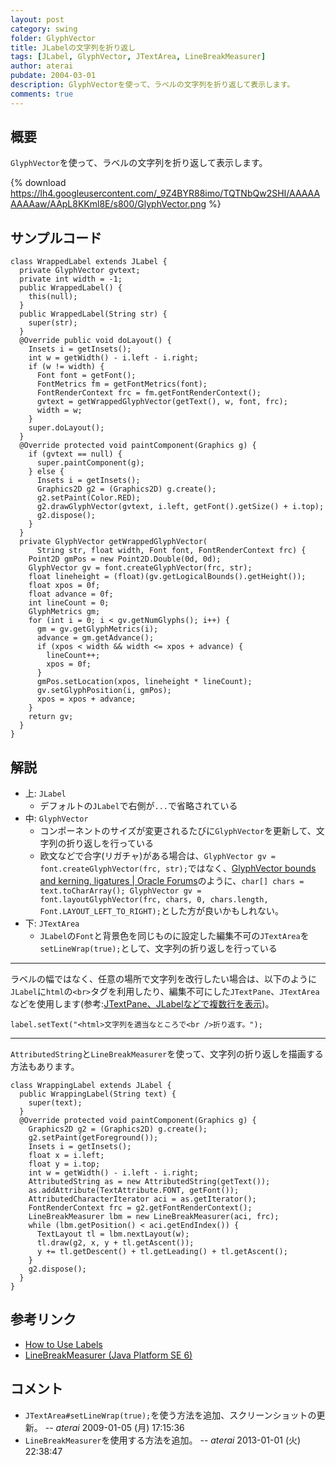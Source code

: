 ```yaml
---
layout: post
category: swing
folder: GlyphVector
title: JLabelの文字列を折り返し
tags: [JLabel, GlyphVector, JTextArea, LineBreakMeasurer]
author: aterai
pubdate: 2004-03-01
description: GlyphVectorを使って、ラベルの文字列を折り返して表示します。
comments: true
---
```

## 概要
`GlyphVector`を使って、ラベルの文字列を折り返して表示します。

{% download https://lh4.googleusercontent.com/_9Z4BYR88imo/TQTNbQw2SHI/AAAAAAAAAaw/AApL8KKml8E/s800/GlyphVector.png %}

## サンプルコード
<pre class="prettyprint"><code>class WrappedLabel extends JLabel {
  private GlyphVector gvtext;
  private int width = -1;
  public WrappedLabel() {
    this(null);
  }
  public WrappedLabel(String str) {
    super(str);
  }
  @Override public void doLayout() {
    Insets i = getInsets();
    int w = getWidth() - i.left - i.right;
    if (w != width) {
      Font font = getFont();
      FontMetrics fm = getFontMetrics(font);
      FontRenderContext frc = fm.getFontRenderContext();
      gvtext = getWrappedGlyphVector(getText(), w, font, frc);
      width = w;
    }
    super.doLayout();
  }
  @Override protected void paintComponent(Graphics g) {
    if (gvtext == null) {
      super.paintComponent(g);
    } else {
      Insets i = getInsets();
      Graphics2D g2 = (Graphics2D) g.create();
      g2.setPaint(Color.RED);
      g2.drawGlyphVector(gvtext, i.left, getFont().getSize() + i.top);
      g2.dispose();
    }
  }
  private GlyphVector getWrappedGlyphVector(
      String str, float width, Font font, FontRenderContext frc) {
    Point2D gmPos = new Point2D.Double(0d, 0d);
    GlyphVector gv = font.createGlyphVector(frc, str);
    float lineheight = (float)(gv.getLogicalBounds().getHeight());
    float xpos = 0f;
    float advance = 0f;
    int lineCount = 0;
    GlyphMetrics gm;
    for (int i = 0; i &lt; gv.getNumGlyphs(); i++) {
      gm = gv.getGlyphMetrics(i);
      advance = gm.getAdvance();
      if (xpos &lt; width &amp;&amp; width &lt;= xpos + advance) {
        lineCount++;
        xpos = 0f;
      }
      gmPos.setLocation(xpos, lineheight * lineCount);
      gv.setGlyphPosition(i, gmPos);
      xpos = xpos + advance;
    }
    return gv;
  }
}
</code></pre>

## 解説
- 上: `JLabel`
    - デフォルトの`JLabel`で右側が`...`で省略されている
- 中: `GlyphVector`
    - コンポーネントのサイズが変更されるたびに`GlyphVector`を更新して、文字列の折り返しを行っている
    - 欧文などで合字(リガチャ)がある場合は、`GlyphVector gv = font.createGlyphVector(frc, str);`ではなく、[GlyphVector bounds and kerning, ligatures | Oracle Forums](https://community.oracle.com/thread/1289266)のように、`char[] chars = text.toCharArray(); GlyphVector gv = font.layoutGlyphVector(frc, chars, 0, chars.length, Font.LAYOUT_LEFT_TO_RIGHT);`とした方が良いかもしれない。
- 下: `JTextArea`
    - `JLabel`の`Font`と背景色を同じものに設定した編集不可の`JTextArea`を`setLineWrap(true);`として、文字列の折り返しを行っている

<!-- dummy comment line for breaking list -->

- - - -
ラベルの幅ではなく、任意の場所で文字列を改行したい場合は、以下のように`JLabel`に`html`の`<br>`タグを利用したり、編集不可にした`JTextPane`、`JTextArea`などを使用します(参考:[JTextPane、JLabelなどで複数行を表示](http://ateraimemo.com/Swing/MultiLineLabel.html))。

<pre class="prettyprint"><code>label.setText("&lt;html&gt;文字列を適当なところで&lt;br /&gt;折り返す。");
</code></pre>

- - - -
`AttributedString`と`LineBreakMeasurer`を使って、文字列の折り返しを描画する方法もあります。

<pre class="prettyprint"><code>class WrappingLabel extends JLabel {
  public WrappingLabel(String text) {
    super(text);
  }
  @Override protected void paintComponent(Graphics g) {
    Graphics2D g2 = (Graphics2D) g.create();
    g2.setPaint(getForeground());
    Insets i = getInsets();
    float x = i.left;
    float y = i.top;
    int w = getWidth() - i.left - i.right;
    AttributedString as = new AttributedString(getText());
    as.addAttribute(TextAttribute.FONT, getFont());
    AttributedCharacterIterator aci = as.getIterator();
    FontRenderContext frc = g2.getFontRenderContext();
    LineBreakMeasurer lbm = new LineBreakMeasurer(aci, frc);
    while (lbm.getPosition() &lt; aci.getEndIndex()) {
      TextLayout tl = lbm.nextLayout(w);
      tl.draw(g2, x, y + tl.getAscent());
      y += tl.getDescent() + tl.getLeading() + tl.getAscent();
    }
    g2.dispose();
  }
}
</code></pre>

## 参考リンク
- [How to Use Labels](http://docs.oracle.com/javase/tutorial/uiswing/components/label.html)
- [LineBreakMeasurer (Java Platform SE 6)](http://docs.oracle.com/javase/jp/6/api/java/awt/font/LineBreakMeasurer.html)

<!-- dummy comment line for breaking list -->

## コメント
- `JTextArea#setLineWrap(true);`を使う方法を追加、スクリーンショットの更新。 -- *aterai* 2009-01-05 (月) 17:15:36
- `LineBreakMeasurer`を使用する方法を追加。 -- *aterai* 2013-01-01 (火) 22:38:47

<!-- dummy comment line for breaking list -->
